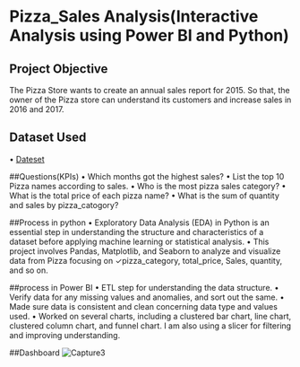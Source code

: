 # Pizza_Sales Analysis(Interactive Analysis using Power BI and Python)

## Project Objective
The Pizza Store wants to create an annual sales report for 2015. So that, the owner of the Pizza store can understand its customers and increase sales in 2016 and 2017.

## Dataset Used
• <a href="https://github.com/alinasingh/Python_projects/blob/main/Pizza_analysis/pizza_sales11.csv">Dateset</a>

##Questions(KPIs)
• Which months got the highest sales?
• List the top 10 Pizza names according to sales.
• Who is the most pizza sales category?
• What is the total price of each pizza name?
• What is the sum of quantity and sales by pizza_catogory?

##Process in python
• Exploratory Data Analysis (EDA) in Python is an essential step in understanding the structure and characteristics of a dataset before applying machine learning or statistical analysis.
• This project involves Pandas, Matplotlib, and Seaborn to analyze and visualize data from Pizza focusing on ✓pizza_category, total_price, Sales, quantity, and so on.

##process in Power BI
• ETL step for understanding the data structure.
• Verify data for any missing values and anomalies, and sort out the same.
• Made sure data is consistent and clean concerning data type and values used.
• Worked on several charts, including a clustered bar chart, line chart, clustered column chart, and funnel chart. I am also using a slicer for filtering and improving understanding.

##Dashboard
![Capture3](https://github.com/user-attachments/assets/a0a5fe7c-e43c-4fff-ac2b-caee4991f5ca)




